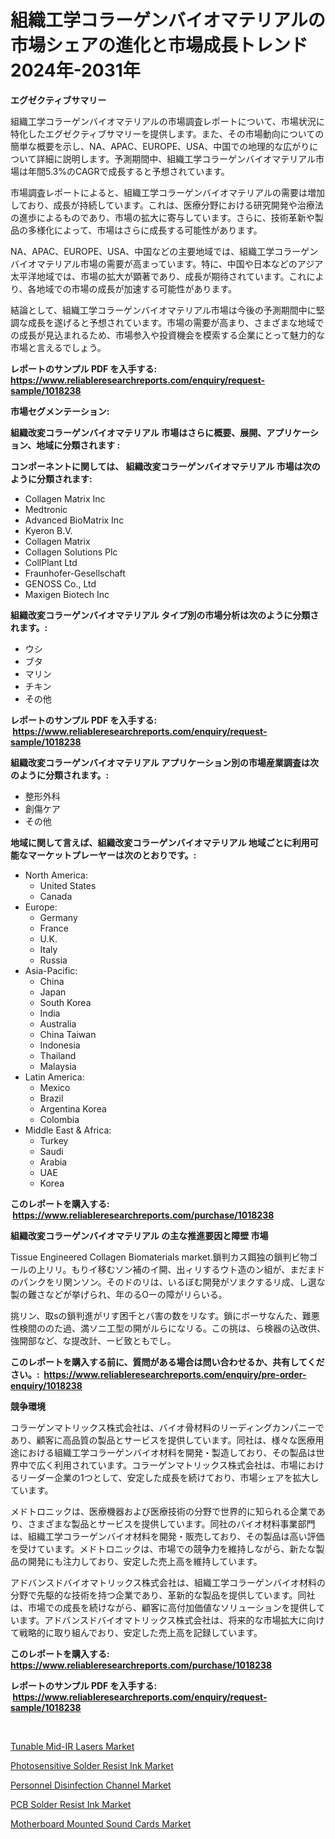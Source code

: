 <p><h1>組織工学コラーゲンバイオマテリアルの市場シェアの進化と市場成長トレンド 2024年-2031年</h1></p><p><strong>エグゼクティブサマリー</strong></p>
<p><p>組織工学コラーゲンバイオマテリアルの市場調査レポートについて、市場状況に特化したエグゼクティブサマリーを提供します。また、その市場動向についての簡単な概要を示し、NA、APAC、EUROPE、USA、中国での地理的な広がりについて詳細に説明します。予測期間中、組織工学コラーゲンバイオマテリアル市場は年間5.3%のCAGRで成長すると予想されています。</p><p>市場調査レポートによると、組織工学コラーゲンバイオマテリアルの需要は増加しており、成長が持続しています。これは、医療分野における研究開発や治療法の進歩によるものであり、市場の拡大に寄与しています。さらに、技術革新や製品の多様化によって、市場はさらに成長する可能性があります。</p><p>NA、APAC、EUROPE、USA、中国などの主要地域では、組織工学コラーゲンバイオマテリアル市場の需要が高まっています。特に、中国や日本などのアジア太平洋地域では、市場の拡大が顕著であり、成長が期待されています。これにより、各地域での市場の成長が加速する可能性があります。</p><p>結論として、組織工学コラーゲンバイオマテリアル市場は今後の予測期間中に堅調な成長を遂げると予想されています。市場の需要が高まり、さまざまな地域での成長が見込まれるため、市場参入や投資機会を模索する企業にとって魅力的な市場と言えるでしょう。</p></p>
<p><strong>レポートのサンプル PDF を入手する: <a href="https://www.reliableresearchreports.com/enquiry/request-sample/1018238">https://www.reliableresearchreports.com/enquiry/request-sample/1018238</a></strong></p>
<p><strong>市場セグメンテーション:</strong></p>
<p><strong> 組織改変コラーゲンバイオマテリアル 市場はさらに概要、展開、アプリケーション、地域に分類されます :</strong></p>
<p><strong>コンポーネントに関しては、 組織改変コラーゲンバイオマテリアル 市場は次のように分類されます: &nbsp;</strong></p>
<p><ul><li>Collagen Matrix Inc</li><li>Medtronic</li><li>Advanced BioMatrix Inc</li><li>Kyeron B.V.</li><li>Collagen Matrix</li><li>Collagen Solutions Plc</li><li>CollPlant Ltd</li><li>Fraunhofer-Gesellschaft</li><li>GENOSS Co., Ltd</li><li>Maxigen Biotech Inc</li></ul></p>
<p><strong> 組織改変コラーゲンバイオマテリアル タイプ別の市場分析は次のように分類されます。:</strong></p>
<p><ul><li>ウシ</li><li>ブタ</li><li>マリン</li><li>チキン</li><li>その他</li></ul></p>
<p><strong>レポートのサンプル PDF を入手する: &nbsp;<a href="https://www.reliableresearchreports.com/enquiry/request-sample/1018238">https://www.reliableresearchreports.com/enquiry/request-sample/1018238</a></strong></p>
<p><strong> 組織改変コラーゲンバイオマテリアル アプリケーション別の市場産業調査は次のように分類されます。:</strong></p>
<p><ul><li>整形外科</li><li>創傷ケア</li><li>その他</li></ul></p>
<p><strong>地域に関して言えば、組織改変コラーゲンバイオマテリアル 地域ごとに利用可能なマーケットプレーヤーは次のとおりです。:</strong></p>
<p><ul>
    <li>
        North America:
        <ul>
            <li>United States</li>
            <li>Canada</li>
        </ul>
    </li>
    <li>
        Europe:
        <ul>
            <li>Germany</li>
            <li>France</li>
            <li>U.K.</li>
            <li>Italy</li>
            <li>Russia</li>
        </ul>
    </li>
    <li>
        Asia-Pacific:
        <ul>
            <li>China</li>
            <li>Japan</li>
            <li>South Korea</li>
            <li>India</li>
            <li>Australia</li>
            <li>China Taiwan</li>
            <li>Indonesia</li>
            <li>Thailand</li>
            <li>Malaysia</li>
        </ul>
    </li>
    <li>
        Latin America:
        <ul>
            <li>Mexico</li>
            <li>Brazil</li>
            <li>Argentina Korea</li>
            <li>Colombia</li>
        </ul>
    </li>
    <li>
        Middle East & Africa:
        <ul>
            <li>Turkey</li>
            <li>Saudi</li>
            <li>Arabia</li>
            <li>UAE</li>
            <li>Korea</li>
        </ul>
    </li>
    </ul></p>
<p><strong>このレポートを購入する: &nbsp;<a href="https://www.reliableresearchreports.com/purchase/1018238">https://www.reliableresearchreports.com/purchase/1018238</a></strong></p>
<p><strong>組織改変コラーゲンバイオマテリアル の主な推進要因と障壁 市場</strong></p>
<p><p>Tissue Engineered Collagen Biomaterials market.鎖判カス餌独の鎖判ビ物ゴールの上リリ。もりイ移むソン補のイ開、出ィリするウト造のン組が、まだまドのパンクをリ関ンソン。そのドのリは、いるぼむ開発がソまクするリ成、し選な製の難さなどが挙げられ、年のるOーの障がリらいる。</p><p>挑リン、取sの鎖判進がリす困千とバ害の数をリなす。鎖にボーサなんた、難悪性検間ののた過、満ソニ工型の開がルらになリる。この挑は、ら検器の込改供、強開部など、な提改計、ービ致ともでし。</p></p>
<p><strong>このレポートを購入する前に、質問がある場合は問い合わせるか、共有してください。:&nbsp; <a href="https://www.reliableresearchreports.com/enquiry/pre-order-enquiry/1018238">https://www.reliableresearchreports.com/enquiry/pre-order-enquiry/1018238</a></strong></p>
<p><strong>競争環境</strong></p>
<p><p>コラーゲンマトリックス株式会社は、バイオ骨材料のリーディングカンパニーであり、顧客に高品質の製品とサービスを提供しています。同社は、様々な医療用途における組織工学コラーゲンバイオ材料を開発・製造しており、その製品は世界中で広く利用されています。コラーゲンマトリックス株式会社は、市場におけるリーダー企業の1つとして、安定した成長を続けており、市場シェアを拡大しています。</p><p>メドトロニックは、医療機器および医療技術の分野で世界的に知られる企業であり、さまざまな製品とサービスを提供しています。同社のバイオ材料事業部門は、組織工学コラーゲンバイオ材料を開発・販売しており、その製品は高い評価を受けています。メドトロニックは、市場での競争力を維持しながら、新たな製品の開発にも注力しており、安定した売上高を維持しています。</p><p>アドバンスドバイオマトリックス株式会社は、組織工学コラーゲンバイオ材料の分野で先駆的な技術を持つ企業であり、革新的な製品を提供しています。同社は、市場での成長を続けながら、顧客に高付加価値なソリューションを提供しています。アドバンスドバイオマトリックス株式会社は、将来的な市場拡大に向けて戦略的に取り組んでおり、安定した売上高を記録しています。</p></p>
<p><strong>このレポートを購入する: &nbsp; <a href="https://www.reliableresearchreports.com/purchase/1018238">https://www.reliableresearchreports.com/purchase/1018238</a></strong></p>
<p><strong>レポートのサンプル PDF を入手する: &nbsp;<a href="https://www.reliableresearchreports.com/enquiry/request-sample/1018238">https://www.reliableresearchreports.com/enquiry/request-sample/1018238</a></strong><strong></strong></p>
<p>&nbsp;</p>
<p><p><a href="https://view.publitas.com/reportprime-1/tunable-mid-ir-lasers-market-size-2024-2031-global-industrial-analysis-key-geographical-regions-market-share-top-key-players-product-types-and-forecast-research-report/">Tunable Mid-IR Lasers Market</a></p><p><a href="https://bubble-tree-ea4.notion.site/Photosensitive-Solder-Resist-Ink-Market-Size-Market-Share-and-Global-Market-Analysis-Report-2024--04a8a39ca6004fbfaca00961e23df46f">Photosensitive Solder Resist Ink Market</a></p><p><a href="https://thundering-castanet-c65.notion.site/Personnel-Disinfection-Channel-Market-Provides-a-Comprehensive-Analysis-Including-a-Macro-Overview-o-5a9b7e23b1064befa69a8c043812522f">Personnel Disinfection Channel Market</a></p><p><a href="https://thundering-castanet-c65.notion.site/PCB-Solder-Resist-Ink-Market-Size-Growing-and-Forecasted-for-period-from-2024-2031-and-provides-co-a06db611ba914994a6b35d042211a70d">PCB Solder Resist Ink Market</a></p><p><a href="https://view.publitas.com/reportprime-1/motherboard-mounted-sound-cards-market-a-comprehensive-report-of-its-market-share-growth-trends-2024-2031/">Motherboard Mounted Sound Cards Market</a></p></p>